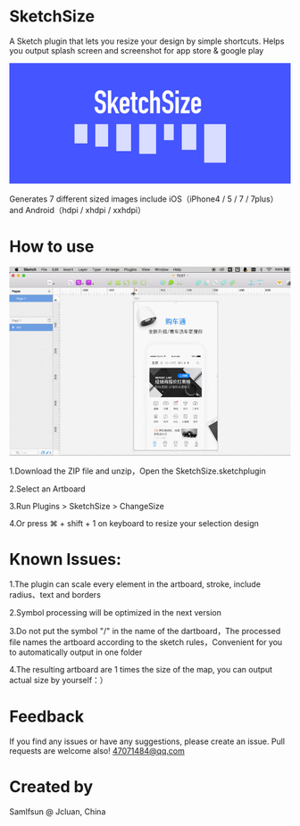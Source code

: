 # SketchSize
A Sketch plugin that lets you resize your design by simple shortcuts. Helps you output splash screen and screenshot for app store & google play

![image](https://github.com/samlfsun/ReadMe-Resources/blob/master/SketchSize/article.png)

Generates 7 different sized images include iOS（iPhone4 / 5 / 7 / 7plus）and Android（hdpi / xhdpi / xxhdpi）

# How to use

![image](https://github.com/samlfsun/ReadMe-Resources/blob/master/SketchSize/v1.0.gif)

1.Download the ZIP file and unzip，Open the SketchSize.sketchplugin

2.Select an Artboard

3.Run Plugins > SketchSize > ChangeSize

4.Or press ⌘ + shift + 1 on keyboard to resize your selection design

# Known Issues:

1.The plugin can scale every element in the artboard, stroke, include radius、text and borders

2.Symbol processing will be optimized in the next version

3.Do not put the symbol "/" in the name of the dartboard，The processed file names the artboard according to the sketch rules，Convenient for you to automatically output in one folder

4.The resulting artboard are 1 times the size of the map, you can output actual size by yourself：）

# Feedback

If you find any issues or have any suggestions, please create an issue. 
Pull requests are welcome also!
47071484@qq.com

# Created by

Samlfsun @ Jcluan, China


